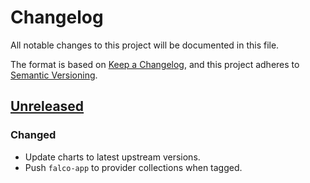 # Changelog

All notable changes to this project will be documented in this file.

The format is based on [Keep a Changelog](https://keepachangelog.com/en/1.0.0/),
and this project adheres to [Semantic Versioning](https://semver.org/spec/v2.0.0.html).

## [Unreleased]

### Changed

- Update charts to latest upstream versions.
- Push `falco-app` to provider collections when tagged.

[Unreleased]: https://github.com/giantswarm/REPOSITORY_NAME/tree/master
